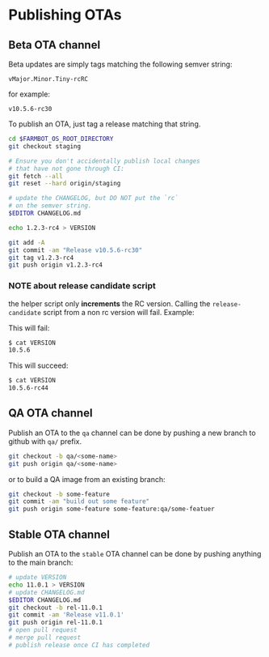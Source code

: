 # Publishing OTAs

## Beta OTA channel

Beta updates are simply tags matching the following semver string:

```
vMajor.Minor.Tiny-rcRC
```

for example:

```
v10.5.6-rc30
```

To publish an OTA, just tag a release matching that
string.

```bash
cd $FARMBOT_OS_ROOT_DIRECTORY
git checkout staging

# Ensure you don't accidentally publish local changes
# that have not gone through CI:
git fetch --all
git reset --hard origin/staging

# update the CHANGELOG, but DO NOT put the `rc`
# on the semver string.
$EDITOR CHANGELOG.md

echo 1.2.3-rc4 > VERSION

git add -A
git commit -am "Release v10.5.6-rc30"
git tag v1.2.3-rc4
git push origin v1.2.3-rc4
```

### NOTE about release candidate script

the helper script only **increments** the
RC version. Calling the `release-candidate` script
from a non rc version will fail. Example:

This will fail:

```bash
$ cat VERSION
10.5.6
```

This will succeed:

```bash
$ cat VERSION
10.5.6-rc44
```

## QA OTA channel

Publish an OTA to the `qa` channel can be done by pushing a new branch
to github with `qa/` prefix.

```bash
git checkout -b qa/<some-name>
git push origin qa/<some-name>
```

or to build a QA image from an existing branch:

```bash
git checkout -b some-feature
git commit -am "build out some feature"
git push origin some-feature some-feature:qa/some-featuer
```

## Stable OTA channel

Publish an OTA to the `stable` OTA channel can be
done by pushing anything to the main branch:

```bash
# update VERSION
echo 11.0.1 > VERSION
# update CHANGELOG.md
$EDITOR CHANGELOG.md
git checkout -b rel-11.0.1
git commit -am 'Release v11.0.1'
git push origin rel-11.0.1
# open pull request
# merge pull request
# publish release once CI has completed
```
